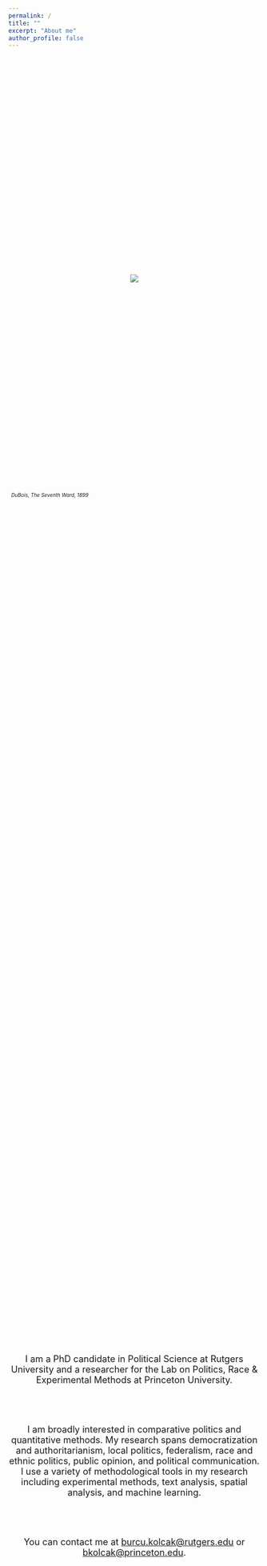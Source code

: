 ```yaml
---
permalink: /
title: ""
excerpt: "About me"
author_profile: false
---
```


 <br/>

<html>
<head>
    <style>
        * {
            margin: 0;
            padding: 0;
        }
        .imgbox {
            display: grid;
            height: 100%;
        }
        .center-fit {
            max-width: 100%;
            max-height: 100vh;
            margin: auto;
        }
    </style>
</head>
<body>
<div class="imgbox">
    <img class="center-fit" src='seventhward.jpg' >
      <figcaption><em> <font size="-2"> &nbsp;&nbsp;DuBois, The Seventh Ward, 1899 </font> </em></figcaption>

<br/> 

  <font size="4">
  
<center>

<p style="margin-left:13em;margin-right:13em">

I am a PhD candidate in Political Science at <a style="text-decoration:none"  href="https://polisci.rutgers.edu/" target = "blank_"> Rutgers University </a> and a researcher for the Lab on Politics, Race & Experimental Methods at <a style="text-decoration:none" href="https://politics.princeton.edu/" target = "blank_">
Princeton University</a>. 

<br/><br/>

I am broadly interested in comparative politics and quantitative methods. My research spans democratization and authoritarianism, local politics, federalism, race and ethnic politics, public opinion, and political communication. I use a variety of methodological tools in my research including experimental methods, text analysis, spatial analysis, and machine learning. 

<br/><br/>

You can contact me at burcu.kolcak@rutgers.edu or bkolcak@princeton.edu.

</p>

<br/> <br/>


